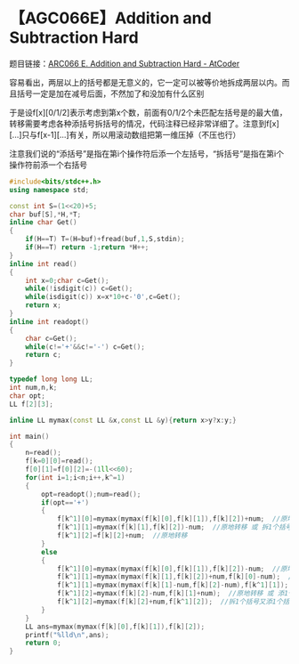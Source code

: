 # 【AGC066E】Addition and Subtraction Hard

题目链接：[ARC066 E. Addition and Subtraction Hard  -  AtCoder](https://arc066.contest.atcoder.jp/tasks/arc066_c)

容易看出，两层以上的括号都是无意义的，它一定可以被等价地拆成两层以内。而且括号一定是加在减号后面，不然加了和没加有什么区别

于是设f\[x\]\[0/1/2\]表示考虑到第x个数，前面有0/1/2个未匹配左括号是的最大值，转移需要考虑各种添括号拆括号的情况，代码注释已经非常详细了。注意到f\[x\]\[...\]只与f\[x-1\]\[...\]有关，所以用滚动数组把第一维压掉（不压也行）

注意我们说的“添括号”是指在第i个操作符后添一个左括号，“拆括号”是指在第i个操作符前添一个右括号

```cpp
#include<bits/stdc++.h>
using namespace std;

const int S=(1<<20)+5;
char buf[S],*H,*T;
inline char Get()
{
    if(H==T) T=(H=buf)+fread(buf,1,S,stdin);
    if(H==T) return -1;return *H++;
}
inline int read()
{
    int x=0;char c=Get();
    while(!isdigit(c)) c=Get();
    while(isdigit(c)) x=x*10+c-'0',c=Get();
    return x;
}
inline int readopt()
{
    char c=Get();
    while(c!='+'&&c!='-') c=Get();
    return c;
}

typedef long long LL;
int num,n,k;
char opt;
LL f[2][3];

inline LL mymax(const LL &x,const LL &y){return x>y?x:y;}

int main()
{
    n=read();
    f[k=0][0]=read();
    f[0][1]=f[0][2]=-(1ll<<60);
    for(int i=1;i<n;i++,k^=1)
    {
        opt=readopt();num=read();
        if(opt=='+')
        {
            f[k^1][0]=mymax(mymax(f[k][0],f[k][1]),f[k][2])+num;  //原地转移 或 拆1/2个括号
            f[k^1][1]=mymax(f[k][1],f[k][2])-num;  //原地转移 或 拆1个括号
            f[k^1][2]=f[k][2]+num;  //原地转移
        }
        else
        {
            f[k^1][0]=mymax(mymax(f[k][0],f[k][1]),f[k][2])-num;  //原地转移 或 拆1/2个括号
            f[k^1][1]=mymax(mymax(f[k][1],f[k][2])+num,f[k][0]-num);  //原地转移 或 拆1个括号 或 添1个括号
            f[k^1][1]=mymax(mymax(f[k][1]-num,f[k][2]-num),f[k^1][1]);  //拆1/2个括号又添1个括号
            f[k^1][2]=mymax(f[k][2]-num,f[k][1]+num);  //原地转移 或 添1个括号
            f[k^1][2]=mymax(f[k][2]+num,f[k^1][2]);  //拆1个括号又添1个括号
        }
    }
    LL ans=mymax(mymax(f[k][0],f[k][1]),f[k][2]);
    printf("%lld\n",ans);
    return 0;
}
```

